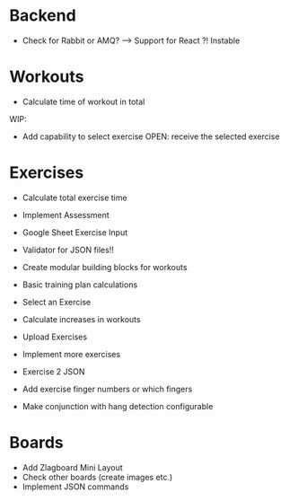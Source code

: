 # Backend
+ Check for Rabbit or AMQ?
--> Support for React ?! Instable

# Workouts
+ Calculate time of workout in total

WIP: 
+ Add capability to select exercise
OPEN: receive the selected exercise

# Exercises
+ Calculate total exercise time
+ Implement Assessment
+ Google Sheet Exercise Input
+ Validator for JSON files!!

+ Create modular building blocks for workouts

+ Basic training plan calculations

+ Select an Exercise 
+ Calculate increases in workouts

+ Upload Exercises
+ Implement more exercises
+ Exercise 2 JSON
+ Add exercise finger numbers or which fingers
+ Make conjunction with hang detection configurable


# Boards
+ Add Zlagboard Mini Layout
+ Check other boards (create images etc.)
+ Implement JSON commands
